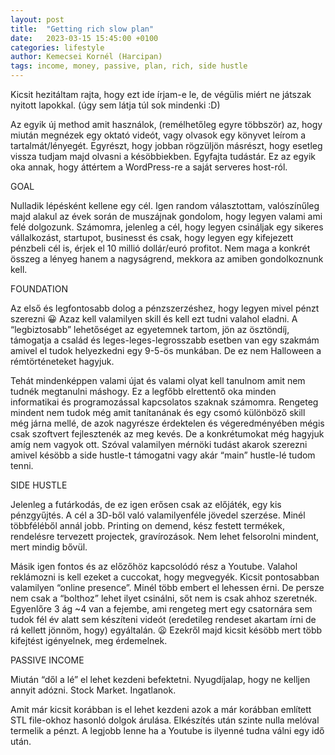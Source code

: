 ```yaml
---
layout: post
title:  "Getting rich slow plan"
date:   2023-03-15 15:45:00 +0100
categories: lifestyle
author: Kemecsei Kornél (Harcipan)
tags: income, money, passive, plan, rich, side hustle
---
```


Kicsit hezitáltam rajta, hogy ezt ide írjam-e le, de végülis miért ne játszak nyitott lapokkal. (úgy sem látja túl sok mindenki :D)

Az egyik új method amit használok, (remélhetőleg egyre többször) az, hogy miután megnézek egy oktató videót, vagy olvasok egy könyvet leírom a tartalmát/lényegét. Egyrészt, hogy jobban rögzüljön másrészt, hogy esetleg vissza tudjam majd olvasni a késöbbiekben. Egyfajta tudástár. Ez az egyik oka annak, hogy áttértem a WordPress-re a saját serveres host-ról.

GOAL

Nulladik lépésként kellene egy cél. Igen random választottam, valószínűleg majd alakul az évek során de muszájnak gondolom, hogy legyen valami ami felé dolgozunk. Számomra, jelenleg a cél, hogy legyen csináljak egy sikeres vállalkozást, startupot, businesst és csak, hogy legyen egy kifejezett pénzbeli cél is, érjek el 10 millió dollár/euró profitot. Nem maga a konkrét összeg a lényeg hanem a nagyságrend, mekkora az amiben gondolkoznunk kell.

FOUNDATION

Az első és legfontosabb dolog a pénzszerzéshez, hogy legyen mivel pénzt szerezni 😀 Azaz kell valamilyen skill és kell ezt tudni valahol eladni. A “legbiztosabb” lehetőséget az egyetemnek tartom, jön az ösztöndíj, támogatja a család és leges-leges-legrosszabb esetben van egy szakmám amivel el tudok helyezkedni egy 9-5-ös munkában. De ez nem Halloween a rémtörténeteket hagyjuk.

Tehát mindenképpen valami újat és valami olyat kell tanulnom amit nem tudnék megtanulni máshogy. Ez a legfőbb elrettentő oka minden informatikai és programozással kapcsolatos szaknak számomra. Rengeteg mindent nem tudok még amit tanítanának és egy csomó különböző skill még járna mellé, de azok nagyrésze érdektelen és végeredményében mégis csak szoftvert fejlesztenék az meg kevés. De a konkrétumokat még hagyjuk amíg nem vagyok ott. Szóval valamilyen mérnöki tudást akarok szerezni amivel késöbb a side hustle-t támogatni vagy akár “main” hustle-lé tudom tenni.

SIDE HUSTLE

Jelenleg a futárkodás, de ez igen erősen csak az előjáték, egy kis pénzgyűjtés. A cél a 3D-ből való valamilyenféle jövedel szerzése. Minél többféléből annál jobb. Printing on demend, kész festett termékek, rendelésre tervezett projectek, gravírozások. Nem lehet felsorolni mindent, mert mindig bővül.

Másik igen fontos és az előzőhöz kapcsolódó rész a Youtube. Valahol reklámozni is kell ezeket a cuccokat, hogy megvegyék. Kicsit pontosabban valamilyen “online presence”. Minél több embert el lehessen érni. De persze nem csak a “bolthoz” lehet ilyet csinálni, sőt nem is csak ahhoz szeretnék. Egyenlőre 3 ág ~4 van a fejembe, ami rengeteg mert egy csatornára sem tudok fél év alatt sem készíteni videót (eredetileg rendeset akartam írni de rá kellett jönnöm, hogy) egyáltalán. 😦 Ezekről majd kicsit késöbb mert több kifejtést igényelnek, meg érdemelnek.

PASSIVE INCOME

Miután “dől a lé” el lehet kezdeni befektetni. Nyugdíjalap, hogy ne kelljen annyit adózni. Stock Market. Ingatlanok.

Amit már kicsit korábban is el lehet kezdeni azok a már korábban említett STL file-okhoz hasonló dolgok árulása. Elkészítés után szinte nulla melóval termelik a pénzt. A legjobb lenne ha a Youtube is ilyenné tudna válni egy idő után.